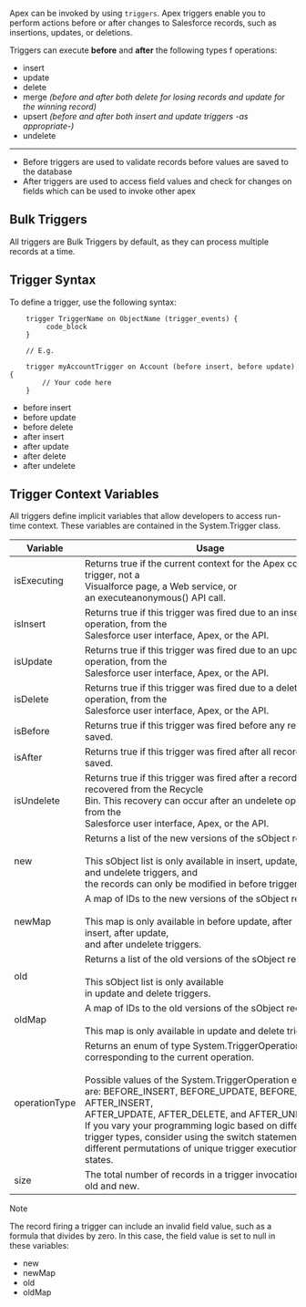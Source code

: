 Apex can be invoked by using `triggers`. Apex triggers enable you to perform actions before or after changes to Salesforce records, such as insertions, updates, or deletions.

Triggers can execute **before** and **after** the following types f operations:
- insert
- update
- delete 
- merge *(before and after both delete for losing records and update for the winning record)*
- upsert *(before and after both insert and update triggers -as appropriate-)*
- undelete
-------------------------------------------------------------------------------
- Before triggers are used to validate records before values are saved to the database
- After triggers are used to access field values and check for changes on fields which can be used to invoke other apex

## Bulk Triggers
All triggers are Bulk Triggers by default, as they can process multiple records at a time. 

## Trigger Syntax 

To define a trigger, use the following syntax:

```apex
	trigger TriggerName on ObjectName (trigger_events) {
		 code_block
	}
	
	// E.g.
	
	trigger myAccountTrigger on Account (before insert, before update) {
	    // Your code here
	}
```

- before insert
- before update
- before delete
- after insert
- after update
- after delete
- after undelete

## Trigger Context Variables
All triggers define implicit variables that allow developers to access run-time context. These variables are contained in the System.Trigger class.

|Variable|Usage|
|---|---|
|isExecuting|Returns true if the current context for the Apex code is a trigger, not a <br/>Visualforce page, a Web service, or an executeanonymous() API call.|
|isInsert|Returns true if this trigger was fired due to an insert operation, from the <br/>Salesforce user interface, Apex, or the API.|
|isUpdate|Returns true if this trigger was fired due to an update operation, from the <br/>Salesforce user interface, Apex, or the API.|
|isDelete|Returns true if this trigger was fired due to a delete operation, from the <br/>Salesforce user interface, Apex, or the API.|
|isBefore|Returns true if this trigger was fired before any record was saved.|
|isAfter|Returns true if this trigger was fired after all records were saved.|
|isUndelete|Returns true if this trigger was fired after a record is recovered from the Recycle <br/>Bin. This recovery can occur after an undelete operation from the<br/> Salesforce user interface, Apex, or the API.|
|new|Returns a list of the new versions of the sObject records.<br><br>This sObject list is only available in insert, update, and undelete triggers, and <br/>the records can only be modified in before triggers.|
|newMap|A map of IDs to the new versions of the sObject records.<br><br>This map is only available in before update, after insert, after update, <br/>and after undelete triggers.|
|old|Returns a list of the old versions of the sObject records.<br><br>This sObject list is only available in update and delete triggers.|
|oldMap|A map of IDs to the old versions of the sObject records.<br><br>This map is only available in update and delete triggers.|
|operationType|Returns an enum of type System.TriggerOperation corresponding to the current operation.<br><br>Possible values of the System.TriggerOperation enum are: BEFORE_INSERT, BEFORE_UPDATE, BEFORE_DELETE, AFTER_INSERT, <br/>AFTER_UPDATE, AFTER_DELETE, and AFTER_UNDELETE. <br/>If you vary your programming logic based on different trigger types, consider using the switch statement with different permutations of unique trigger execution enum states.|
|size|The total number of records in a trigger invocation, both old and new.|

Note

The record firing a trigger can include an invalid field value, such as a formula that divides by zero. In this case, the field value is set to null in these variables:
- new
- newMap
- old
- oldMap